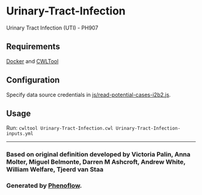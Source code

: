 # Urinary-Tract-Infection

Urinary Tract Infection (UTI) - PH907

## Requirements

[Docker](https://docs.docker.com/install/) and [CWLTool](https://github.com/common-workflow-language/cwltool#install)

## Configuration

Specify data source credentials in [js/read-potential-cases-i2b2.js](js/read-potential-cases-i2b2.js).

## Usage

Run: `cwltool Urinary-Tract-Infection.cwl Urinary-Tract-Infection-inputs.yml`

***

### Based on original definition developed by Victoria Palin, Anna Molter, Miguel Belmonte, Darren M Ashcroft, Andrew White, William Welfare, Tjeerd van Staa
### Generated by [Phenoflow](https://kclhi.org/phenoflow).
